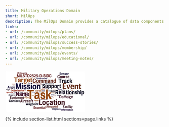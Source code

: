 ```yaml
---
title: Military Operations Domain
short: MilOps
description: The MilOps Domain provides a catalogue of data components necessary to support improved data interoperability between DOD and mission partners for operations.
links:
- url: /community/milops/plans/
- url: /community/milops/educational/
- url: /community/milops/success-stories/
- url: /community/milops/membership/
- url: /community/milops/events/
- url: /community/milops/meeting-notes/
---
```


<img align="center" width="50%" src="assets/images/niem-3.0-MilOps-nocaption.jpg">

{% include section-list.html sections=page.links %}
